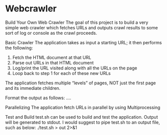 # Webcrawler
Build Your Own Web Crawler
The goal of this project is to build a very simple web crawler which fetches URLs and outputs crawl results to some sort of log or console as the crawl proceeds.

Basic Crawler
The application takes as input a starting URL; it then performs the following:
1. Fetch the HTML document at that URL
2. Parse out URLs in that HTML document
3. Log/print the URL visited along with all the URLs on the page 
4. Loop back to step 1 for each of these new URLs

The application fetches multiple “levels” of pages, NOT just the first page and its immediate children.

Format the output as follows:
<URL of page fetched> 
  <URL found on page> 
  <URL found on page> ....
<URL of page fetched> 
  <URL found on page> 
  <URL found on page>
  
Parallelizing
The application fetch URLs in parallel by using Multiprocessing

Test and Build
test.sh can be used to build and test the application.
Output will be generated to stdout.
I would suggest to pipe test.sh to an output file, such as below:
./test.sh > out 2>&1
